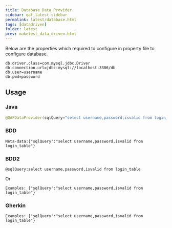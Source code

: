 ```yaml
---
title: Database Data Provider
sidebar: qaf_latest-sidebar
permalink: latest/database.html
tags: [datadriven]
folder: latest
prev: maketest_data_driven.html
---
```


Below are the properties which required to configure in property file to configure database.

```
db.driver.class=com.mysql.jdbc.Driver
db.connection.url=jdbc:mysql://localhost:3306/db
db.user=username
db.pwd=password

```

## Usage
### Java
```java
@QAFDataProvider(sqlQuery="select username,password,isvalid from login_table")

```
### BDD
```
Meta-data:{"sqlQuery":"select username,password,isvalid from login_table"}
```

### BDD2
```
@sqlQuery:select username,password,isvalid from login_table

```
Or

```
Examples: {"sqlQuery":"select username,password,isvalid from login_table"}

```

### Gherkin
```
Examples: {"sqlQuery":"select username,password,isvalid from login_table"}

```


